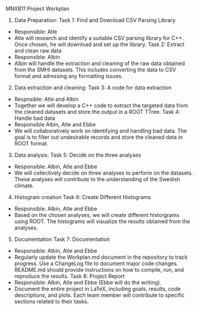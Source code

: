 MNXB11 Project Workplan

1. Data Preparation:
Task 1: Find and Download CSV Parsing Library
- Responsible: Atle
- Atle will research and identify a suitable CSV parsing library for C++. Once chosen, he will download and set up the library.
Task 2: Extract and clean raw data
- Responsible: Albin
- Albin will handle the extraction and cleaning of the raw data obtained from the SMHI datasets. This includes converting the data to CSV format and adressing any formatting issues.

2. Data extraction and cleaning:
Task 3: A code for data extraction
- Respnsible: Atle and Albin
- Together we will develop a C++ code to extract the targeted data from the cleaned datasets and store the output in a ROOT 
  TTree.
Task 4: Handle bad data
- Responsible Albin, Atle and Ebbe
- We will collaboratively work on identifying and handling bad data. The goal is to filter out undesirable records and store 
  the cleaned data in ROOT format.
3. Data analysis:
Task 5: Decide on the three analyses
- Responsible: Albin, Atle and Ebbe
- We will collectively decide on three analyses to perform on the datasets. These analyses will contribute to the 
  understanding of the Swedish climate.
4. Histogram creation
Task 6: Create Different Histograms
- Responsible: Albin, Atle and Ebbe
- Based on the chosen analyses, we will create different historgrams using ROOT. The histograms will visualize the results 
  obtained from the analyses.
5. Documentation
Task 7: Documentation
- Responsible: Albin, Atle and Ebbe
- Regularly update the Workplan.md document in the repository to track progress. Use a ChangeLog file to document major code 
  changes. README.md should provide instructions on how to compile, run, and reproduce the results.
Task 8: Project Report
- Responsible: Albin, Atle and Ebbe (Ebbe will do the writing).
- Document the entire project in LaTeX, including goals, results, code descriptions, and plots. Each team member will 
  contribute to specific sections related to their tasks.
